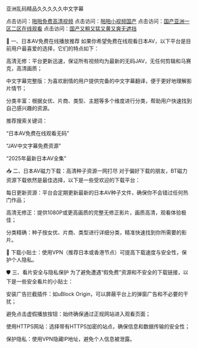 亚洲乱码精品久久久久久中文字幕

点击访问：<a href="https://bsdf-5f5.pages.dev/">啪啪免费高清视频</a>
点击访问：<a href="https://bsdf-5f5.pages.dev/">啪啪小视频国产</a>
点击访问：<a href="https://bsdf-5f5.pages.dev/">国产亚洲一区二区在线观看</a>
点击访问：<a href="https://bsdf-5f5.pages.dev/">国产又粗又猛又黄又爽无遮挡</a>

🎥 一、日本AV免费在线播放推荐
如果你希望免费在线观看日本AV，以下平台是目前用户最喜爱的选择，它们的特点如下：

高清无修：平台更新迅速，保证所有视频均为最新的无码JAV，无任何剪辑和马赛克，高清画质；

中文字幕完整版：为喜欢剧情的用户提供完备的中文字幕翻译，便于更好地理解影片情节；

分类丰富：根据女优、片商、类型、主题等多个维度进行分类，帮助用户快速找到自己感兴趣的资源。

推荐搜索关键词：

“日本AV免费在线观看无码”

“JAV中文字幕免费资源”

“2025年最新日本AV全集”

📥 二、日本AV磁力下载：高清种子资源一网打尽
对于偏好下载的朋友，BT磁力资源下载依然是最佳选择，以下是一些受欢迎的下载平台：

每日更新资源：平台会定期更新最新的日本AV种子文件，确保你不会错过任何热门作品；

高清无修正：提供1080P或更高画质的完整无修正影片，画质高清，观看体验极佳；

分类精确：种子按女优、片商、类型进行详细分类，精准快速找到你所需要的影片。

📌 下载小贴士：使用VPN（推荐日本或香港节点）可提高下载速度与安全性，保护个人隐私。

🛡️ 三、看片安全与隐私保护
为了避免遭遇“假免费”资源和不安全的下载链接，以下是一些安全看片的小贴士：

安装广告拦截插件：如uBlock Origin，可以屏蔽平台上的弹窗广告和不必要的干扰；

避免点击虚假播放按钮：始终确保通过正规网站进入观看页面；

使用HTTPS网站：选择带有HTTPS加密的站点，确保信息和数据传输的安全性；

保护隐私：使用VPN隐藏IP地址，避免个人信息被泄露。

<span style="display:none;">[Canonical link]( https://github.com/nhan20250707/nhan15 ）</span>
